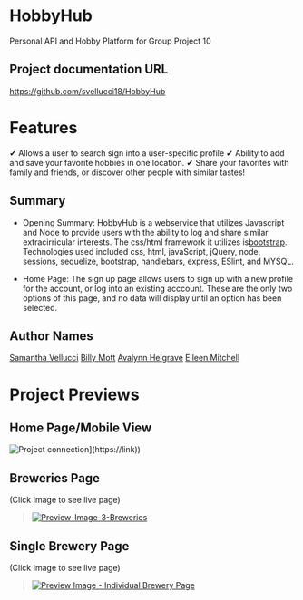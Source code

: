 # HobbyHub
Personal API and Hobby Platform for Group Project 10

<!-- ## Project Homepage
http://localhost:3001/ -->

## Project documentation URL
https://github.com/svellucci18/HobbyHub

# Features
&#10004; Allows a user to search sign into a user-specific profile
&#10004; Ability to add and save your favorite hobbies in one location.
&#10004; Share your favorites with family and friends, or discover other people with similar tastes!

## Summary
- Opening Summary: HobbyHub is a webservice that utilizes Javascript and Node to provide users with the ability to log and share similar extracirricular interests. The css/html framework it utilizes is[bootstrap](https://getbootstrap.com/docs/4.0/components/navbar/). Technologies used included css, html, javaScript, jQuery, node, sessions, sequelize, bootstrap, handlebars, express, ESlint, and MYSQL.

- Home Page: The sign up page allows users to sign up with a new profile for the account, or log into an existing acccount. These are the only two options of this page, and no data will display until an option has been selected.

## Author Names
[Samantha Vellucci](https://github.com/svellucci18)
[Billy Mott](https://github.com/Billygm)
[Avalynn Helgrave](https://github.com/avalynnw)
[Eileen Mitchell](https://github.com/eileenhlmitchell19)

# Project Previews
## Home Page/Mobile View
![Project connection](../HobbyHub/public/images/Login.png)](https://link))

## Breweries Page
(Click Image to see live page)
>[![Preview-Image-3-Breweries](https://user-images.githubusercontent.com/92805933/146703306-90dfe2c8-8958-443a-8939-11808c348eca.PNG)](https://kimberlym4488.github.io/brewtrek/)

## Single Brewery Page
(Click Image to see live page)
>[![Preview Image - Individual Brewery Page](https://user-images.githubusercontent.com/92805933/146703210-15998eb7-d157-4ed4-8a67-2ab4e2ada2ac.PNG)](https://kimberlym4488.github.io/brewtrek/)
